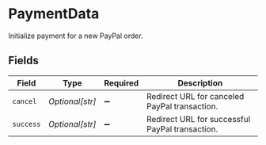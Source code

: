 # PaymentData

Initialize payment for a new PayPal order.


## Fields

| Field                                           | Type                                            | Required                                        | Description                                     |
| ----------------------------------------------- | ----------------------------------------------- | ----------------------------------------------- | ----------------------------------------------- |
| `cancel`                                        | *Optional[str]*                                 | :heavy_minus_sign:                              | Redirect URL for canceled PayPal transaction.   |
| `success`                                       | *Optional[str]*                                 | :heavy_minus_sign:                              | Redirect URL for successful PayPal transaction. |